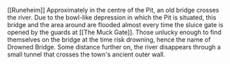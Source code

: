 [[Runeheim]]
Approximately in the centre of the Pit, an old bridge crosses the river. Due to the bowl-like depression in which the Pit is situated, this bridge and the area around are flooded almost every time the sluice gate is opened by the guards at [[The Muck Gate]]. Those unlucky enough to find themselves on the bridge at the time risk drowning, hence the name of Drowned Bridge. Some distance further on, the river disappears through a small tunnel that crosses the town's ancient outer wall.